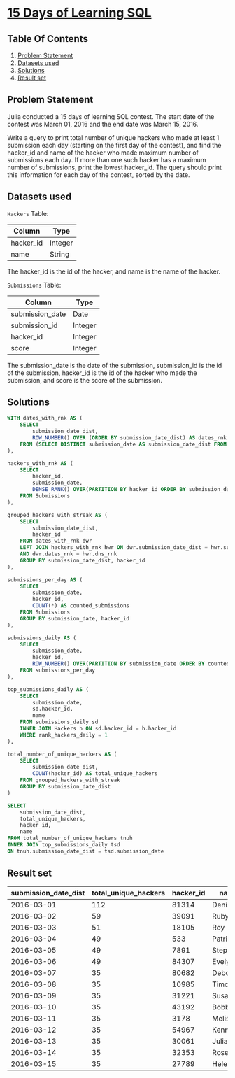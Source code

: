 # [15 Days of Learning SQL](https://www.hackerrank.com/challenges/15-days-of-learning-sql/)

## Table Of Contents
1. [Problem Statement]()
2. [Datasets used]()
3. [Solutions]()
4. [Result set]()

## Problem Statement

Julia conducted a 15 days of learning SQL contest. The start date of the contest was March 01, 2016 and the end date was March 15, 2016.

Write a query to print total number of unique hackers who made at least 1 submission each day (starting on the first day of the contest), and find the hacker_id and name of the hacker who made maximum number of submissions each day. If more than one such hacker has a maximum number of submissions, print the lowest hacker_id. The query should print this information for each day of the contest, sorted by the date.

## Datasets used

```Hackers``` Table:

| Column    | Type    |
| --------- | ------- |
| hacker_id | Integer |
| name      | String  |

The hacker_id is the id of the hacker, and name is the name of the hacker.

```Submissions``` Table:

| Column          | Type    |
| --------------- | ------- |
| submission_date | Date    |
| submission_id   | Integer |
| hacker_id       | Integer |
| score           | Integer |

The submission_date is the date of the submission, submission_id is the id of the submission, hacker_id is the id of the hacker who made the submission, and score is the score of the submission.

## Solutions

```sql
WITH dates_with_rnk AS (
    SELECT
        submission_date_dist,
        ROW_NUMBER() OVER (ORDER BY submission_date_dist) AS dates_rnk
    FROM (SELECT DISTINCT submission_date AS submission_date_dist FROM Submissions) t1
),

hackers_with_rnk AS (
    SELECT
        hacker_id,
        submission_date,
        DENSE_RANK() OVER(PARTITION BY hacker_id ORDER BY submission_date, hacker_id) AS dns_rnk
    FROM Submissions
),

grouped_hackers_with_streak AS (
    SELECT
        submission_date_dist,
        hacker_id
    FROM dates_with_rnk dwr
    LEFT JOIN hackers_with_rnk hwr ON dwr.submission_date_dist = hwr.submission_date
    AND dwr.dates_rnk = hwr.dns_rnk
    GROUP BY submission_date_dist, hacker_id
),

submissions_per_day AS (
    SELECT
        submission_date,
        hacker_id,
        COUNT(*) AS counted_submissions
    FROM Submissions
    GROUP BY submission_date, hacker_id
),

submissions_daily AS (
    SELECT
        submission_date,
        hacker_id,
        ROW_NUMBER() OVER(PARTITION BY submission_date ORDER BY counted_submissions DESC, hacker_id) AS rank_hackers_daily
    FROM submissions_per_day 
),

top_submissions_daily AS (
    SELECT
        submission_date,
        sd.hacker_id,
        name
    FROM submissions_daily sd
    INNER JOIN Hackers h ON sd.hacker_id = h.hacker_id
    WHERE rank_hackers_daily = 1
),

total_number_of_unique_hackers AS (
    SELECT
        submission_date_dist,
        COUNT(hacker_id) AS total_unique_hackers
    FROM grouped_hackers_with_streak
    GROUP BY submission_date_dist
)

SELECT
    submission_date_dist,
    total_unique_hackers,
    hacker_id,
    name
FROM total_number_of_unique_hackers tnuh
INNER JOIN top_submissions_daily tsd
ON tnuh.submission_date_dist = tsd.submission_date
```

## Result set

| submission_date_dist | total_unique_hackers | hacker_id | name      |
| -------------------- | -------------------- | --------- | --------- |
| 2016-03-01           | 112                  | 81314     | Denise    |
| 2016-03-02           | 59                   | 39091     | Ruby      |
| 2016-03-03           | 51                   | 18105     | Roy       |
| 2016-03-04           | 49                   | 533       | Patrick   |
| 2016-03-05           | 49                   | 7891      | Stephanie |
| 2016-03-06           | 49                   | 84307     | Evelyn    |
| 2016-03-07           | 35                   | 80682     | Deborah   |
| 2016-03-08           | 35                   | 10985     | Timothy   |
| 2016-03-09           | 35                   | 31221     | Susan     |
| 2016-03-10           | 35                   | 43192     | Bobby     |
| 2016-03-11           | 35                   | 3178      | Melissa   |
| 2016-03-12           | 35                   | 54967     | Kenneth   |
| 2016-03-13           | 35                   | 30061     | Julia     |
| 2016-03-14           | 35                   | 32353     | Rose      |
| 2016-03-15           | 35                   | 27789     | Helen     |